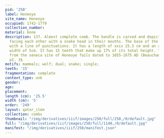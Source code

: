 ```yaml
---
pid: '250'
label: Honeoye
site_name: Honeoye
occupied: 1742-1779
collection_number:
material: bone
description: 137. Almost complete comb. The handle is carved and depicts two wolves
  facing each other with a snake head in their mouths. The base of the comb is decorated
  with a line of punctuations. It has a length of xxiv 25.5 cm and an approximate
  width of 5cm. It has 15 teeth that make up 17% of its total height. This comb comes
  from the seneca site of Honeoye fails dated to 1655-1675 AD (Beauchamp 1902 287
  pI. 3$
motifs: mammals; wolf; dual; snake; single;
teeth: '15'
fragmentation: complete
context_type: unk
gender:
age:
placement:
length (cm): '25.5'
width (cm): '5'
order: '249'
layout: qatar_item
collection: combs
thumbnail: "/img/derivatives/iiif/images/250/full/250,/0/default.jpg"
full: "/img/derivatives/iiif/images/250/full/1140,/0/default.jpg"
manifest: "/img/derivatives/iiif/250/manifest.json"
---
```


